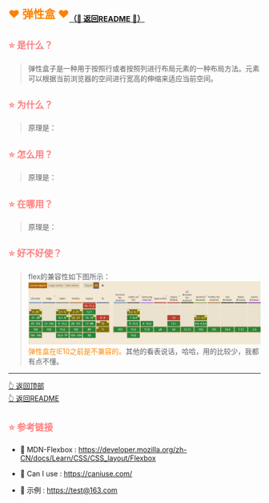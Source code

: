 # <span id='top' style='font-size:22px;color:#ff8000;'>❤️ 弹性盒 ❤️</span><sub style='font-size:15px;'>[（🏃 返回README 🏃）](/README.md)</sub>
<!-- 介绍 -->
## <span style='font-size:18px;color:#ff8080;'>⭐️ 是什么？</span>
> 弹性盒子是一种用于按照行或者按照列进行布局元素的一种布局方法。元素可以根据当前浏览器的空间进行宽高的伸缩来适应当前空间。

<!-- 原理 -->
## <span style='font-size:18px;color:#ff8080;'>⭐️ 为什么？</span>
> 原理是：
<!-- 实现代码 -->
## <span style='font-size:18px;color:#ff8080;'>⭐️ 怎么用？</span>
> 原理是：

<!-- 使用场景（例子） -->
##  <span style='font-size:18px;color:#ff8080;'>⭐️ 在哪用？</span>
> 原理是：

<!-- 兼容性 -->
##  <span style='font-size:18px;color:#ff8080;'>⭐️ 好不好使？</span>
> flex的兼容性如下图所示：
![flex兼容性表](/Z-public/image/css/layout/flex-EMC.png)
> <span style='color:#ff8800;'>弹性盒在IE10之前是不兼容的。</span>其他的看表说话，哈哈，用的比较少，我都有点不懂。
-----
[👆 返回顶部](#top)<br/>
[👆 返回README](/README.md)
## <span style='font-size:18px;color:#ff8080;'>⭐️ 参考链接</span>
- 🚩 MDN-Flexbox : <https://developer.mozilla.org/zh-CN/docs/Learn/CSS/CSS_layout/Flexbox>
- 🚩 Can I use : <https://caniuse.com/>
  
- 🚩 示例 : <https://test@163.com>

